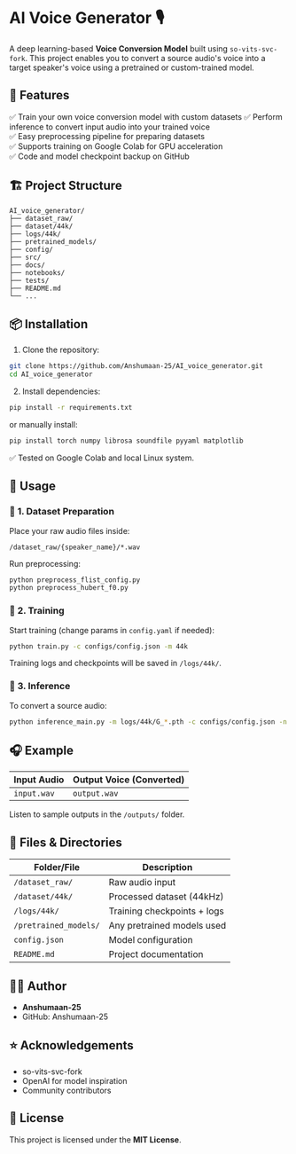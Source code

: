 # AI Voice Generator 🎙️

A deep learning-based **Voice Conversion Model** built using `so-vits-svc-fork`. This project enables you to convert a source audio's voice into a target speaker's voice using a pretrained or custom-trained model.

## 🚀 Features

✅ Train your own voice conversion model with custom datasets 
✅ Perform inference to convert input audio into your trained voice  
✅ Easy preprocessing pipeline for preparing datasets  
✅ Supports training on Google Colab for GPU acceleration  
✅ Code and model checkpoint backup on GitHub

## 🏗️ Project Structure

```
AI_voice_generator/
├── dataset_raw/
├── dataset/44k/
├── logs/44k/
├── pretrained_models/
├── config/
├── src/
├── docs/
├── notebooks/
├── tests/
├── README.md
└── ...
```

## 📦 Installation

1. Clone the repository:

```bash
git clone https://github.com/Anshumaan-25/AI_voice_generator.git
cd AI_voice_generator
```

2. Install dependencies:

```bash
pip install -r requirements.txt
```

or manually install:

```bash
pip install torch numpy librosa soundfile pyyaml matplotlib
```

✅ Tested on Google Colab and local Linux system.

## 📝 Usage

### 🔹 **1. Dataset Preparation**
Place your raw audio files inside:

```
/dataset_raw/{speaker_name}/*.wav
```

Run preprocessing:

```bash
python preprocess_flist_config.py
python preprocess_hubert_f0.py
```

### 🔹 **2. Training**
Start training (change params in `config.yaml` if needed):

```bash
python train.py -c configs/config.json -m 44k
```

Training logs and checkpoints will be saved in `/logs/44k/`.

### 🔹 **3. Inference**
To convert a source audio:

```bash
python inference_main.py -m logs/44k/G_*.pth -c configs/config.json -n input.wav -o output.wav
```

## 🎧 Example

| Input Audio | Output Voice (Converted) |
|-------------|--------------------------|
| `input.wav` | `output.wav`             |

Listen to sample outputs in the `/outputs/` folder.

## 📂 Files & Directories

| Folder/File | Description |
|-------------|-------------|
| `/dataset_raw/` | Raw audio input |
| `/dataset/44k/` | Processed dataset (44kHz) |
| `/logs/44k/` | Training checkpoints + logs |
| `/pretrained_models/` | Any pretrained models used |
| `config.json` | Model configuration |
| `README.md` | Project documentation |

## 🙋‍♂️ Author
* **Anshumaan-25**
* GitHub: Anshumaan-25

## ⭐️ Acknowledgements
* so-vits-svc-fork
* OpenAI for model inspiration
* Community contributors

## 📜 License
This project is licensed under the **MIT License**.

